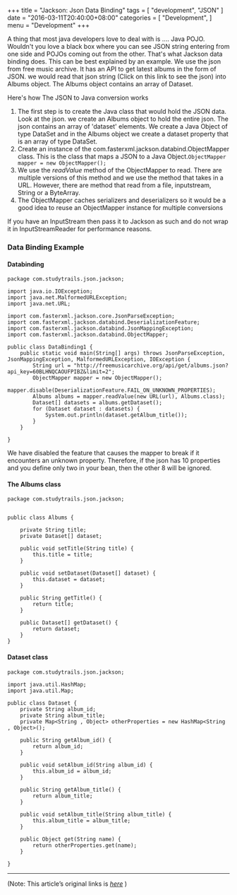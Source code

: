 
+++
title = "Jackson: Json Data Binding"
tags = [
    "development",
    "JSON"
]
date = "2016-03-11T20:40:00+08:00"
categories = [
    "Development",
]
menu = "Development"
+++

A thing that most java developers love to deal with is .... Java POJO. Wouldn't you love a black box where you can see JSON string entering from one side and POJOs coming out from the other. That's what Jackson data binding does. This can be best explained by an example. We use the json from free music archive. It has an API to get latest albums in the form of JSON. we would read that json string (Click on this link to see the json) into Albums object. The Albums object contains an array of Dataset.

Here's how The JSON to Java conversion works

1. The first step is to create the Java class that would hold the JSON data. Look at the json. we create an Albums object to hold the entire json. The json contains an array of 'dataset' elements. We create a Java Object of type DataSet and in the Albums object we create a dataset property that is an array of type DataSet.
2. Create an instance of the com.fasterxml.jackson.databind.ObjectMapper class. This is the class that maps a JSON to a Java Object.`ObjectMapper mapper = new ObjectMapper();`
3. We use the _readValue_ method of the ObjectMapper to read. There are multiple versions of this method and we use the method that takes in a URL. However, there are method that read from a file, inputstream, String or a ByteArray.
4. The ObjectMapper caches serializers and deserializers so it would be a good idea to reuse an ObjectMapper instance for multiple conversions
<!--more-->
If you have an InputStream then pass it to Jackson as such and do not wrap it in InputStreamReader for performance reasons.

### Data Binding Example

#### Databinding
```
package com.studytrails.json.jackson;

import java.io.IOException;
import java.net.MalformedURLException;
import java.net.URL;

import com.fasterxml.jackson.core.JsonParseException;
import com.fasterxml.jackson.databind.DeserializationFeature;
import com.fasterxml.jackson.databind.JsonMappingException;
import com.fasterxml.jackson.databind.ObjectMapper;

public class DataBinding1 {
	public static void main(String[] args) throws JsonParseException, JsonMappingException, MalformedURLException, IOException {
		String url = "http://freemusicarchive.org/api/get/albums.json?api_key=60BLHNQCAOUFPIBZ&limit=2";
		ObjectMapper mapper = new ObjectMapper();
		mapper.disable(DeserializationFeature.FAIL_ON_UNKNOWN_PROPERTIES);
		Albums albums = mapper.readValue(new URL(url), Albums.class);
		Dataset[] datasets = albums.getDataset();
		for (Dataset dataset : datasets) {
			System.out.println(dataset.getAlbum_title());
		}
	}

}
```
We have disabled the feature that causes the mapper to break if it encounters an unknown property. Therefore, if the json has 10 properties and you define only two in your bean, then the other 8 will be ignored.

#### The Albums class
```
package com.studytrails.json.jackson;


public class Albums {

	private String title;
	private Dataset[] dataset;

	public void setTitle(String title) {
		this.title = title;
	}

	public void setDataset(Dataset[] dataset) {
		this.dataset = dataset;
	}

	public String getTitle() {
		return title;
	}

	public Dataset[] getDataset() {
		return dataset;
	}
}
```

#### Dataset class
```
package com.studytrails.json.jackson;

import java.util.HashMap;
import java.util.Map;

public class Dataset {
	private String album_id;
	private String album_title;
	private Map<String , Object> otherProperties = new HashMap<String , Object>();

	public String getAlbum_id() {
		return album_id;
	}

	public void setAlbum_id(String album_id) {
		this.album_id = album_id;
	}

	public String getAlbum_title() {
		return album_title;
	}

	public void setAlbum_title(String album_title) {
		this.album_title = album_title;
	}

	public Object get(String name) {
		return otherProperties.get(name);
	}

}
```

------------------

(Note: This article’s original links is [*here*](http://www.studytrails.com/java/json/java-jackson-Data-Binding.jsp "Jackson - Data Binding") )
